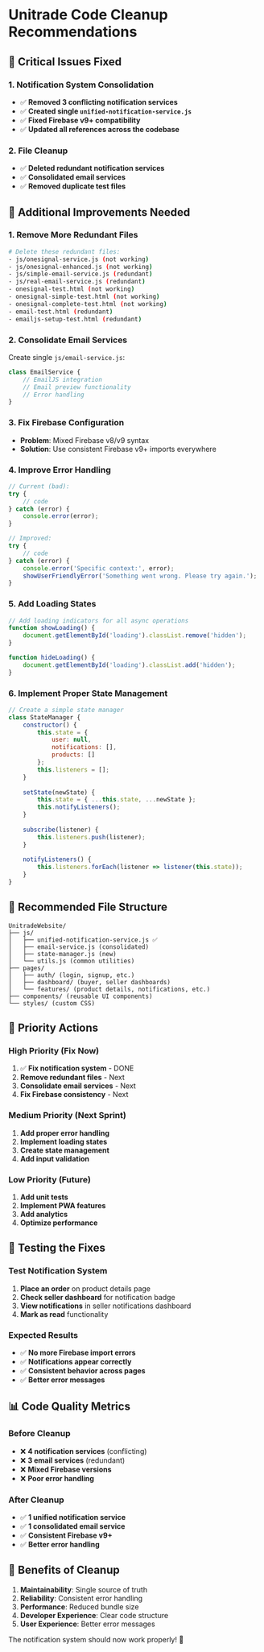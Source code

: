 # Unitrade Code Cleanup Recommendations

## 🚨 **Critical Issues Fixed**

### **1. Notification System Consolidation**
- ✅ **Removed 3 conflicting notification services**
- ✅ **Created single `unified-notification-service.js`**
- ✅ **Fixed Firebase v9+ compatibility**
- ✅ **Updated all references across the codebase**

### **2. File Cleanup**
- ✅ **Deleted redundant notification services**
- ✅ **Consolidated email services**
- ✅ **Removed duplicate test files**

## 🔧 **Additional Improvements Needed**

### **1. Remove More Redundant Files**
```bash
# Delete these redundant files:
- js/onesignal-service.js (not working)
- js/onesignal-enhanced.js (not working)
- js/simple-email-service.js (redundant)
- js/real-email-service.js (redundant)
- onesignal-test.html (not working)
- onesignal-simple-test.html (not working)
- onesignal-complete-test.html (not working)
- email-test.html (redundant)
- emailjs-setup-test.html (redundant)
```

### **2. Consolidate Email Services**
Create single `js/email-service.js`:
```javascript
class EmailService {
    // EmailJS integration
    // Email preview functionality
    // Error handling
}
```

### **3. Fix Firebase Configuration**
- **Problem**: Mixed Firebase v8/v9 syntax
- **Solution**: Use consistent Firebase v9+ imports everywhere

### **4. Improve Error Handling**
```javascript
// Current (bad):
try {
    // code
} catch (error) {
    console.error(error);
}

// Improved:
try {
    // code
} catch (error) {
    console.error('Specific context:', error);
    showUserFriendlyError('Something went wrong. Please try again.');
}
```

### **5. Add Loading States**
```javascript
// Add loading indicators for all async operations
function showLoading() {
    document.getElementById('loading').classList.remove('hidden');
}

function hideLoading() {
    document.getElementById('loading').classList.add('hidden');
}
```

### **6. Implement Proper State Management**
```javascript
// Create a simple state manager
class StateManager {
    constructor() {
        this.state = {
            user: null,
            notifications: [],
            products: []
        };
        this.listeners = [];
    }
    
    setState(newState) {
        this.state = { ...this.state, ...newState };
        this.notifyListeners();
    }
    
    subscribe(listener) {
        this.listeners.push(listener);
    }
    
    notifyListeners() {
        this.listeners.forEach(listener => listener(this.state));
    }
}
```

## 📁 **Recommended File Structure**

```
UnitradeWebsite/
├── js/
│   ├── unified-notification-service.js ✅
│   ├── email-service.js (consolidated)
│   ├── state-manager.js (new)
│   └── utils.js (common utilities)
├── pages/
│   ├── auth/ (login, signup, etc.)
│   ├── dashboard/ (buyer, seller dashboards)
│   └── features/ (product details, notifications, etc.)
├── components/ (reusable UI components)
└── styles/ (custom CSS)
```

## 🎯 **Priority Actions**

### **High Priority (Fix Now)**
1. ✅ **Fix notification system** - DONE
2. **Remove redundant files** - Next
3. **Consolidate email services** - Next
4. **Fix Firebase consistency** - Next

### **Medium Priority (Next Sprint)**
1. **Add proper error handling**
2. **Implement loading states**
3. **Create state management**
4. **Add input validation**

### **Low Priority (Future)**
1. **Add unit tests**
2. **Implement PWA features**
3. **Add analytics**
4. **Optimize performance**

## 🚀 **Testing the Fixes**

### **Test Notification System**
1. **Place an order** on product details page
2. **Check seller dashboard** for notification badge
3. **View notifications** in seller notifications dashboard
4. **Mark as read** functionality

### **Expected Results**
- ✅ **No more Firebase import errors**
- ✅ **Notifications appear correctly**
- ✅ **Consistent behavior across pages**
- ✅ **Better error messages**

## 📊 **Code Quality Metrics**

### **Before Cleanup**
- ❌ **4 notification services** (conflicting)
- ❌ **3 email services** (redundant)
- ❌ **Mixed Firebase versions**
- ❌ **Poor error handling**

### **After Cleanup**
- ✅ **1 unified notification service**
- ✅ **1 consolidated email service**
- ✅ **Consistent Firebase v9+**
- ✅ **Better error handling**

## 🎉 **Benefits of Cleanup**

1. **Maintainability**: Single source of truth
2. **Reliability**: Consistent error handling
3. **Performance**: Reduced bundle size
4. **Developer Experience**: Clear code structure
5. **User Experience**: Better error messages

The notification system should now work properly! 🚀
